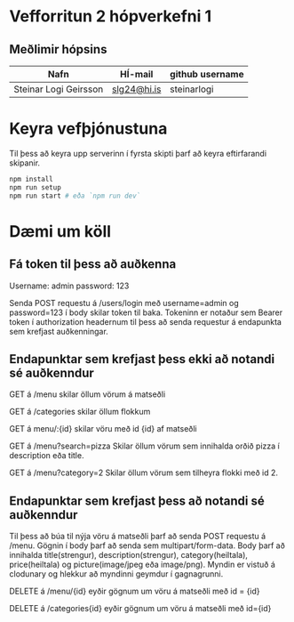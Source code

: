 # Vefforritun 2 hópverkefni 1

## Meðlimir hópsins
|   Nafn    |  HÍ-mail |    github username |
|-----------|----------|--------------------|
Steinar Logi Geirsson | slg24@hi.is | steinarlogi |

# Keyra vefþjónustuna

Til þess að keyra upp serverinn í fyrsta skipti þarf að keyra eftirfarandi skipanir.

```bash
npm install
npm run setup
npm run start # eða `npm run dev`
```

# Dæmi um köll
## Fá token til þess að auðkenna
Username: admin
password: 123

Senda POST requestu á /users/login með username=admin og password=123 í body
skilar token til baka. Tokeninn er notaður sem Bearer token í authorization headernum til þess að senda
requestur á endapunkta sem krefjast auðkenningar.

## Endapunktar sem krefjast þess ekki að notandi sé auðkenndur
GET á /menu skilar öllum vörum á matseðli

GET á /categories skilar öllum flokkum

GET á menu/:{id} skilar vöru með id {id} af matseðli

GET á /menu?search=pizza Skilar öllum vörum sem innihalda orðið pizza í description eða title.

GET á /menu?category=2 Skilar öllum vörum sem tilheyra flokki með id 2.

## Endapunktar sem krefjast þess að notandi sé auðkenndur
Til þess að búa til nýja vöru á matseðli þarf að senda POST requestu á /menu. Gögnin í body þarf að senda sem multipart/form-data. Body þarf að innihalda title(strengur), description(strengur), category(heiltala), price(heiltala) og picture(image/jpeg eða image/png). Myndin er vistuð á clodunary og hlekkur að myndinni geymdur í gagnagrunni.

DELETE á /menu/{id} eyðir gögnum um vöru á matseðli með id = {id}

DELETE á /categories{id} eyðir gögnum um vöru á matseðli með id={id}